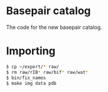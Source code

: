 # Basepair catalog #

The code for the new basepair catalog.

# Importing #

```sh
$ cp ~/export/* raw/
$ rm raw/rIB* raw/bif* raw/wat*
$ bin/fix_names
$ make img data pdb
```
